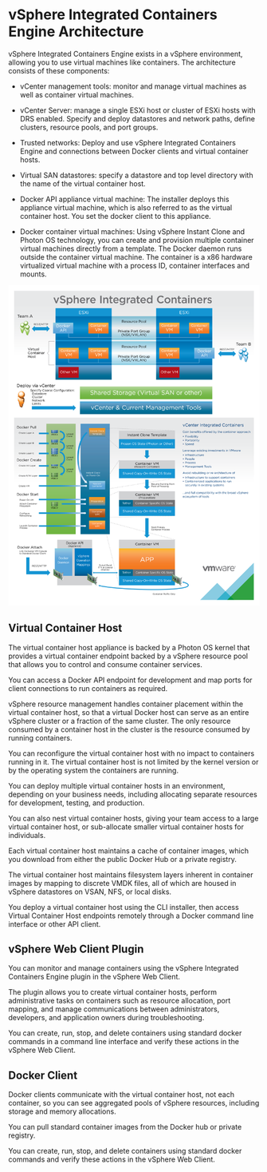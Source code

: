 # vSphere Integrated Containers Engine Architecture

vSphere Integrated Containers Engine exists in a vSphere environment, allowing you to use virtual machines like containers. The architecture consists of these components:

- vCenter management tools: monitor and manage virtual machines as well as container virtual machines.

- vCenter Server: manage a single ESXi host or cluster of ESXi hosts with DRS enabled. Specify and deploy datastores and network paths, define clusters, resource pools, and port groups.

- Trusted networks: Deploy and use vSphere Integrated Containers Engine and connections between Docker clients and virtual container hosts.

- Virtual SAN datastores: specify a datastore and top level directory with the name of the virtual container host.

- Docker API appliance virtual machine: The installer deploys this appliance virtual machine, which is also referred to as the virtual container host. You set the docker client to this appliance.

- Docker container virtual machines: Using vSphere Instant Clone and Photon OS technology, you can create and provision multiple container virtual machines directly from a template. The Docker daemon runs outside the container virtual machine. The container is a x86 hardware virtualized virtual machine with a process ID, container interfaces and mounts.
 
![vSphere Integrated Containers Engine Architecture](vSphereContainerArch.png)

## Virtual Container Host 

The virtual container host appliance is backed by a Photon OS kernel that provides a virtual container endpoint backed by a vSphere resource pool that allows you to control and consume container services.

You can access a Docker API endpoint for development and map ports for client connections to run containers as required.

vSphere resource management handles container placement within the virtual container host, so that a virtual Docker host can serve as an entire vSphere cluster or a fraction of the same cluster. The only resource consumed by a container host in the cluster is the resource consumed by running containers.

You can reconfigure the virtual container host with no impact to containers running in it. The virtual container host is not limited by the kernel version or by the operating system the containers are running.

You can deploy multiple virtual container hosts in an environment, depending on your business needs, including allocating separate resources for development, testing, and production.

You can also nest virtual container hosts, giving your team access to a large virtual container host, or sub-allocate smaller virtual container hosts for individuals.

Each virtual container host maintains a cache of container images, which you download from either the public Docker Hub or a private registry.

The virtual container host maintains filesystem layers inherent in container images by mapping to discrete VMDK files, all of which are housed in vSphere datastores on VSAN, NFS, or local disks.

You deploy a virtual container host using the CLI installer, then access Virtual Container Host endpoints remotely through a Docker command line interface or other API client.

## vSphere Web Client Plugin

You can monitor and manage containers using the vSphere Integrated Containers Engine plugin in the vSphere Web Client.

The plugin allows you to create virtual container hosts, perform administrative tasks on containers such as resource allocation, port mapping, and manage communications between administrators, developers, and application owners during troubleshooting.

You can create, run, stop, and delete containers using standard docker commands in a command line interface and verify these actions in the vSphere Web Client.

## Docker Client

Docker clients communicate with the virtual container host, not each container, so you can see aggregated pools of vSphere resources, including storage and memory allocations.

You can pull standard container images from the Docker hub or private registry.

You can create, run, stop, and delete containers using standard docker commands and verify these actions in the vSphere Web Client.